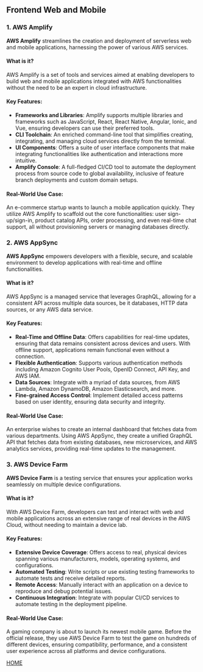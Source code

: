 ## Frontend Web and Mobile

### 1. AWS Amplify

**AWS Amplify** streamlines the creation and deployment of serverless web and mobile applications, harnessing the power of various AWS services.

#### What is it?
  AWS Amplify is a set of tools and services aimed at enabling developers to build web and mobile applications integrated with AWS functionalities without the need to be an expert in cloud infrastructure.

#### Key Features:
  - **Frameworks and Libraries**: Amplify supports multiple libraries and frameworks such as JavaScript, React, React Native, Angular, Ionic, and Vue, ensuring developers can use their preferred tools.
  - **CLI Toolchain**: An enriched command-line tool that simplifies creating, integrating, and managing cloud services directly from the terminal.
  - **UI Components**: Offers a suite of user interface components that make integrating functionalities like authentication and interactions more intuitive.
  - **Amplify Console**: A full-fledged CI/CD tool to automate the deployment process from source code to global availability, inclusive of feature branch deployments and custom domain setups.

#### Real-World Use Case:
  An e-commerce startup wants to launch a mobile application quickly. They utilize AWS Amplify to scaffold out the core functionalities: user sign-up/sign-in, product catalog APIs, order processing, and even real-time chat support, all without provisioning servers or managing databases directly.

### 2. AWS AppSync

**AWS AppSync** empowers developers with a flexible, secure, and scalable environment to develop applications with real-time and offline functionalities.

#### What is it?
  AWS AppSync is a managed service that leverages GraphQL, allowing for a consistent API across multiple data sources, be it databases, HTTP data sources, or any AWS data service.

#### Key Features:
  - **Real-Time and Offline Data**: Offers capabilities for real-time updates, ensuring that data remains consistent across devices and users. With offline support, applications remain functional even without a connection.
  - **Flexible Authentication**: Supports various authentication methods including Amazon Cognito User Pools, OpenID Connect, API Key, and AWS IAM.
  - **Data Sources**: Integrate with a myriad of data sources, from AWS Lambda, Amazon DynamoDB, Amazon Elasticsearch, and more.
  - **Fine-grained Access Control**: Implement detailed access patterns based on user identity, ensuring data security and integrity.

#### Real-World Use Case:
  An enterprise wishes to create an internal dashboard that fetches data from various departments. Using AWS AppSync, they create a unified GraphQL API that fetches data from existing databases, new microservices, and AWS analytics services, providing real-time updates to the management.

### 3. AWS Device Farm

**AWS Device Farm** is a testing service that ensures your application works seamlessly on multiple device configurations.

#### What is it?
  With AWS Device Farm, developers can test and interact with web and mobile applications across an extensive range of real devices in the AWS Cloud, without needing to maintain a device lab.

#### Key Features:
  - **Extensive Device Coverage**: Offers access to real, physical devices spanning various manufacturers, models, operating systems, and configurations.
  - **Automated Testing**: Write scripts or use existing testing frameworks to automate tests and receive detailed reports.
  - **Remote Access**: Manually interact with an application on a device to reproduce and debug potential issues.
  - **Continuous Integration**: Integrate with popular CI/CD services to automate testing in the deployment pipeline.

#### Real-World Use Case:
  A gaming company is about to launch its newest mobile game. Before the official release, they use AWS Device Farm to test the game on hundreds of different devices, ensuring compatibility, performance, and a consistent user experience across all platforms and device configurations.



[HOME](./README.md)